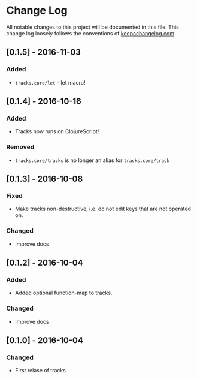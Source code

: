 # Change Log
All notable changes to this project will be documented in this file. This change log loosely follows the conventions of [keepachangelog.com](http://keepachangelog.com/).

## [0.1.5] - 2016-11-03
### Added
- `tracks.core/let` - let macro!



## [0.1.4] - 2016-10-16
### Added
- Tracks now runs on ClojureScript!
### Removed
- `tracks.core/tracks` is no longer an alias for `tracks.core/track`

## [0.1.3] - 2016-10-08
### Fixed
- Make tracks non-destructive, i.e. do not edit keys that are not operated on.
### Changed
- Improve docs

## [0.1.2] - 2016-10-04
### Added
- Added optional function-map to tracks.
### Changed
- Improve docs


## [0.1.0] - 2016-10-04
### Changed
- First relase of tracks
